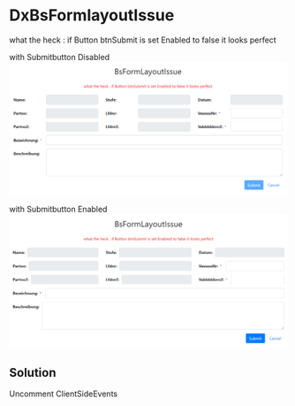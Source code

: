 # DxBsFormlayoutIssue
what the heck : if Button btnSubmit is set Enabled to false it looks perfect


with Submitbutton Disabled
![Image Screenshot](btnSubmitDisabled.PNG)

with Submitbutton Enabled
![Image Screenshot](btnSubmitEnabled.PNG)

## Solution
Uncomment ClientSideEvents
